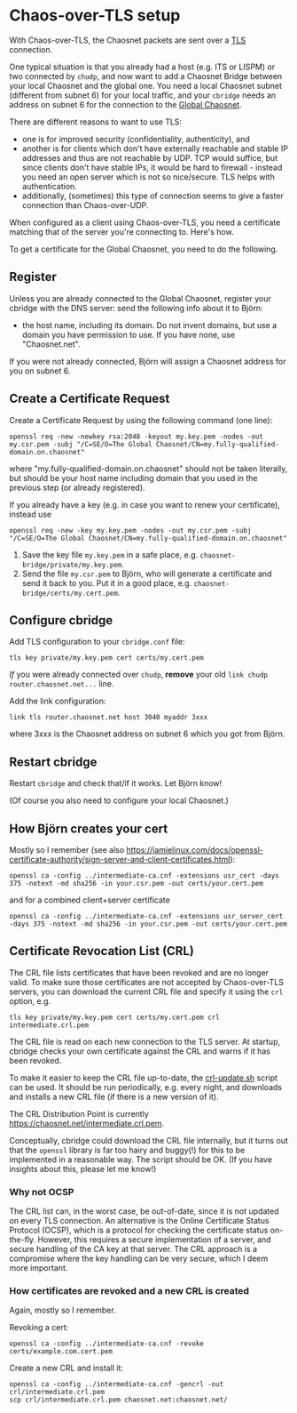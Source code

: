 # Chaos-over-TLS setup

With Chaos-over-TLS, the Chaosnet packets are sent over a [TLS](https://en.wikipedia.org/wiki/Transport_Layer_Security) connection. 

One typical situation is that you already had a host (e.g. ITS or LISPM) or two connected by `chudp`, and now want to add a Chaosnet Bridge between your local Chaosnet and the global one. You need a local Chaosnet subnet (different from subnet 6) for your local traffic, and your `cbridge` needs an address on subnet 6 for the connection to the [Global Chaosnet](https://chaosnet.net).

There are different reasons to want to use TLS:
- one is for improved security (confidentiality, authenticity), and
- another is for clients which don't have externally reachable and
  stable IP addresses and thus are not reachable by UDP. TCP would
  suffice, but since clients don't have stable IPs, it would be hard to
  firewall - instead you need an open server which is not so
  nice/secure. TLS helps with authentication. 
- additionally, (sometimes) this type of connection seems to give a faster connection than Chaos-over-UDP.

When configured as a client using Chaos-over-TLS, you need a
certificate matching that of the server you're connecting to. Here's how.

To get a certificate for the Global Chaosnet, you need to do the following.

## Register

Unless you are already connected to the Global Chaosnet, register your cbridge with the DNS server: send the following info about it to Björn:
- the host name, including its domain. Do not invent domains, but use a domain you have permission to use. If you have none, use "Chaosnet.net".

If you were not already connected, Björn will assign a Chaosnet address for you on subnet 6.

## Create a Certificate Request

Create a Certificate Request by using the following command (one line):

    openssl req -new -newkey rsa:2048 -keyout my.key.pem -nodes -out my.csr.pem -subj "/C=SE/O=The Global Chaosnet/CN=my.fully-qualified-domain.on.chaosnet"

where "my.fully-qualified-domain.on.chaosnet" should not be taken literally, but should be your host name including domain that you used in the previous step (or already registered).

If you already have a key (e.g. in case you want to renew your certificate), instead use

    openssl req -new -key my.key.pem -nodes -out my.csr.pem -subj "/C=SE/O=The Global Chaosnet/CN=my.fully-qualified-domain.on.chaosnet"

1. Save the key file `my.key.pem` in a safe place, e.g. `chaosnet-bridge/private/my.key.pem`.
1. Send the file `my.csr.pem` to Björn, who will generate a certificate and send it back to you. Put it in a good place, e.g. `chaosnet-bridge/certs/my.cert.pem`.

## Configure cbridge

Add TLS configuration to your `cbridge.conf` file:

    tls key private/my.key.pem cert certs/my.cert.pem

*If* you were already connected over `chudp`, **remove** your old `link chudp router.chaosnet.net...` line.

Add the link configuration:

    link tls router.chaosnet.net host 3040 myaddr 3xxx

where 3xxx is the Chaosnet address on subnet 6 which you got from Björn.

## Restart cbridge

Restart `cbridge` and check that/if it works. Let Björn know!

(Of course you also need to configure your local Chaosnet.)

## How Björn creates your cert

Mostly so I remember (see also https://jamielinux.com/docs/openssl-certificate-authority/sign-server-and-client-certificates.html):

    openssl ca -config ../intermediate-ca.cnf -extensions usr_cert -days 375 -notext -md sha256 -in your.csr.pem -out certs/your.cert.pem

and for a combined client+server certificate

    openssl ca -config ../intermediate-ca.cnf -extensions usr_server_cert -days 375 -notext -md sha256 -in your.csr.pem -out certs/your.cert.pem

## Certificate Revocation List (CRL)

The CRL file lists certificates that have been revoked and are no longer valid. To make sure those certificates are not accepted by Chaos-over-TLS servers, you can download the current CRL file and specify it using the `crl` option, e.g.

    tls key private/my.key.pem cert certs/my.cert.pem crl intermediate.crl.pem

The CRL file is read on each new connection to the TLS server. At startup, cbridge checks your own certificate against the CRL and warns if it has been revoked.

To make it easier to keep the CRL file up-to-date, the [crl-update.sh](crl-update.sh) script can be used. It should be run periodically, e.g. every night, and downloads and installs a new CRL file (if there is a new version of it).

The CRL Distribution Point is currently https://chaosnet.net/intermediate.crl.pem.


Conceptually, cbridge could download the CRL file internally, but it turns out that the `openssl` library is far too hairy and buggy(!) for this to be implemented in a reasonable way. The script should be OK. (If you have insights about this, please let me know!)

### Why not OCSP

The CRL list can, in the worst case, be out-of-date, since it is not updated on every TLS connection. An alternative is the Online Certificate Status Protocol (OCSP), which is a protocol for checking the certificate status on-the-fly. However, this requires a secure implementation of a server, and secure handling of the CA key at that server. The CRL approach is a compromise where the key handling can be very secure, which I deem more important.

### How certificates are revoked and a new CRL is created

Again, mostly so I remember.

Revoking a cert:

    openssl ca -config ../intermediate-ca.cnf -revoke certs/example.com.cert.pem

Create a new CRL and install it:

    openssl ca -config ../intermediate-ca.cnf -gencrl -out crl/intermediate.crl.pem
    scp crl/intermediate.crl.pem chaosnet.net:chaosnet.net/
